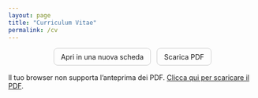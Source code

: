 ```yaml
---
layout: page
title: "Curriculum Vitae"
permalink: /cv
---
```


<!-- Pulsanti rapidi -->
<p style="text-align:center; margin: 0 0 1rem;">
  <a href="/assets/files/cv.pdf" target="_blank" rel="noopener" 
     style="display:inline-block; padding:0.6em 1em; border-radius:8px; text-decoration:none; border:1px solid #ccc;">
    Apri in una nuova scheda
  </a>
  &nbsp;
  <a href="/assets/files/cv.pdf" download 
     style="display:inline-block; padding:0.6em 1em; border-radius:8px; text-decoration:none; border:1px solid #ccc;">
    Scarica PDF
  </a>
</p>

<!-- Visualizzazione embedded con fallback -->
<object data="/assets/files/cv.pdf"
        type="application/pdf"
        width="100%"
        height="800px">
  Il tuo browser non supporta l’anteprima dei PDF.
  <a href="/assets/files/cv.pdf">Clicca qui per scaricare il PDF</a>.
</object>
